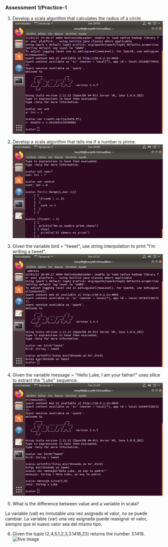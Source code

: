 ### Assessment 1/Practice-1
1. Develop a scala algorithm that calculates the radius of a circle.
![one image](https://github.com/rulom24/DatosMasivos/blob/Unit-1/Captura%20de%20pantalla%20de%202021-03-22%2020-05-49.png)

2. Develop a scala algorithm that tells me if a number is prime.
![two image](https://github.com/rulom24/DatosMasivos/blob/Unit-1/Captura%20de%20pantalla%20de%202021-03-22%2020-49-01.png)

3. Given the variable bird = "tweet", use string interpolation to
print "I'm writing a tweet".
![three image](https://github.com/rulom24/DatosMasivos/blob/Unit-1/Captura%20de%20pantalla%20de%202021-03-22%2021-27-32.png)

4. Given the variable message = "Hello Luke, I am your father!" uses slilce to extract the
"Luke" sequence.
![four image](https://github.com/rulom24/DatosMasivos/blob/Unit-1/Captura%20de%20pantalla%20de%202021-03-22%2021-29-18.png)

5. What is the difference between value and a variable in scala?

La variable (val) es inmutable una vez asignado el valor, no se puede cambiar.
La variable (var) una vez asignada puede reasignar el valor, siempre que el nuevo valor sea del mismo tipo.

6. Given the tuple (2,4,5,1,2,3,3.1416,23) returns the number 3.1416.
![five image]()
